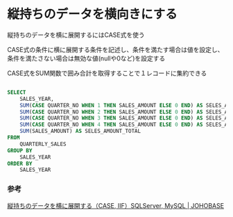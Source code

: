 # 縦持ちのデータを横向きにする

縦持ちのデータを横に展開するにはCASE式を使う

CASE式の条件に横に展開する条件を記述し、条件を満たす場合は値を設定し、条件を満たさない場合は無効な値(nullや0など)を設定する

CASE式をSUM関数で囲み合計を取得することで１レコードに集約できる

```sql

SELECT
    SALES_YEAR,
    SUM(CASE QUARTER_NO WHEN 1 THEN SALES_AMOUNT ELSE 0 END) AS SELES_AMOUNT_1,
    SUM(CASE QUARTER_NO WHEN 2 THEN SALES_AMOUNT ELSE 0 END) AS SELES_AMOUNT_2,
    SUM(CASE QUARTER_NO WHEN 3 THEN SALES_AMOUNT ELSE 0 END) AS SELES_AMOUNT_3,
    SUM(CASE QUARTER_NO WHEN 4 THEN SALES_AMOUNT ELSE 0 END) AS SELES_AMOUNT_4,
    SUM(SALES_AMOUNT) AS SELES_AMOUNT_TOTAL
FROM
    QUARTERLY_SALES
GROUP BY
    SALES_YEAR
ORDER BY
    SALES_YEAR
```

### 参考 

[縦持ちのデータを横に展開する（CASE, IIF）SQLServer, MySQL | JOHOBASE](https://johobase.com/sqlserver-expand-data-horizontally/)